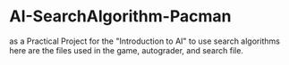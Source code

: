# AI-SearchAlgorithm-Pacman
as a Practical Project for the "Introduction to AI" to use search algorithms here are the files used in the game, autograder, and search file.
